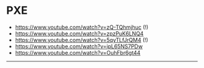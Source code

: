 # PXE
* https://www.youtube.com/watch?v=zQ-TQhmjhuc (!)
* https://www.youtube.com/watch?v=zpzPuK6LNQ4
* https://www.youtube.com/watch?v=5qyTLfJrQM4 (!)
* https://www.youtube.com/watch?v=ipL65NS7PDw
* https://www.youtube.com/watch?v=OuhFbr6gt44

---
